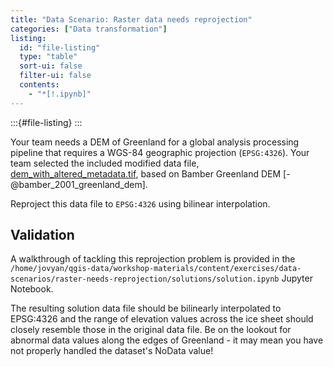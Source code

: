 ```yaml
---
title: "Data Scenario: Raster data needs reprojection"
categories: ["Data transformation"]
listing:
  id: "file-listing"
  type: "table"
  sort-ui: false
  filter-ui: false
  contents:
    - "*[!.ipynb]"
---
```


:::{#file-listing}
:::


Your team needs a DEM of Greenland for a global analysis processing pipeline
that requires a WGS-84 geographic projection (`EPSG:4326`). Your team selected
the included modified data file,
[dem_with_altered_metadata.tif](/content/exercises/data-scenarios/raster-needs-reprojection/dem_with_altered_metadata.tif),
based on Bamber Greenland DEM [-@bamber_2001_greenland_dem].

Reproject this data file to `EPSG:4326` using bilinear interpolation.


## Validation

A walkthrough of tackling this reprojection problem is provided in the
`/home/jovyan/qgis-data/workshop-materials/content/exercises/data-scenarios/raster-needs-reprojection/solutions/solution.ipynb`
Jupyter Notebook.


The resulting solution data file should be bilinearly interpolated to EPSG:4326
and the range of elevation values across the ice sheet should closely resemble
those in the original data file. Be on the lookout for abnormal data values
along the edges of Greenland - it may mean you have not properly handled the
dataset's NoData value!

